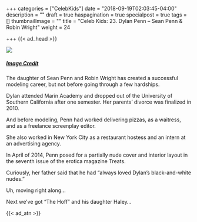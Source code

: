 +++
categories = ["CelebKids"]
date = "2018-09-19T02:03:45-04:00"
description = ""
draft = true
haspagination = true
specialpost = true
tags = []
thumbnailImage = ""
title = "Celeb Kids: 23. Dylan Penn – Sean Penn & Robin Wright"
weight = 24

+++
{{< ad_head >}}

![](/uploads/21.jpg)
##### [_Image Credit_](http://americanupbeat.com/kids-of-famous-parents-where-are-they-now/23/)

The daughter of Sean Penn and Robin Wright has created a successful modeling career, but not before going through a few hardships.

Dylan attended Marin Academy and dropped out of the University of Southern California after one semester. Her parents’ divorce was finalized in 2010.

And before modeling, Penn had worked delivering pizzas, as a waitress, and as a freelance screenplay editor.

She also worked in New York City as a restaurant hostess and an intern at an advertising agency.

In April of 2014, Penn posed for a partially nude cover and interior layout in the seventh issue of the erotica magazine Treats.

Curiously, her father said that he had “always loved Dylan’s black-and-white nudes.”

Uh, moving right along…

Next we’ve got “The Hoff” and his daughter Haley…

{{< ad_atn >}}